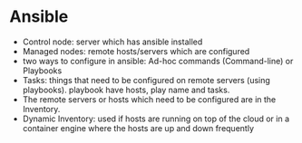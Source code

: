 # Ansible

- Control node: server which has ansible installed 
- Managed nodes: remote hosts/servers which are configured 
- two ways to configure in ansible: Ad-hoc commands (Command-line) or Playbooks
- Tasks: things  that need to be configured on remote servers (using playbooks). playbook have hosts, play name and tasks. 
- The remote servers or hosts which need to be configured are in the Inventory. 
- Dynamic Inventory: used if hosts are running on top of the cloud or in a container engine where the hosts are up and down frequently
